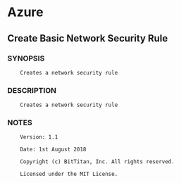 # Azure
## Create Basic Network Security Rule
### SYNOPSIS
```
    Creates a network security rule
```
### DESCRIPTION
```
    Creates a network security rule
```
### NOTES
```
    Version: 1.1
    Date: 1st August 2018
    Copyright (c) BitTitan, Inc. All rights reserved.
    Licensed under the MIT License.
```

